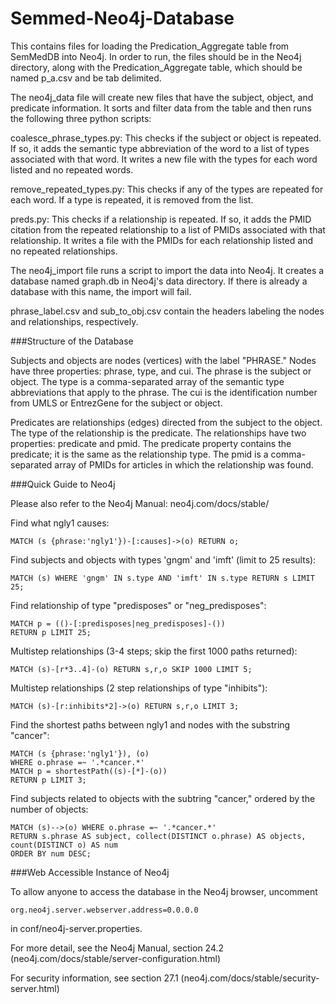 # Semmed-Neo4j-Database

This contains files for loading the Predication_Aggregate table from SemMedDB into Neo4j.  In order to run, the files should be in the Neo4j directory, along with the Predication_Aggregate table, which should be named p_a.csv and be tab delimited.

The neo4j_data file will create new files that have the subject, object, and predicate information.  It sorts and filter data from the table and then runs the following three python scripts:

  coalesce_phrase_types.py: This checks if the subject or object is repeated.  If so, it adds the semantic type abbreviation of the word to a list of types associated with that word.  It writes a new file with the types for each word listed and no repeated words.

  remove_repeated_types.py: This checks if any of the types are repeated for each word.  If a type is repeated, it is removed from the list.

  preds.py: This checks if a relationship is repeated.  If so, it adds the PMID citation from the repeated relationship to a list of PMIDs associated with that relationship.  It writes a file with the PMIDs for each relationship listed and no repeated relationships.

The neo4j_import file runs a script to import the data into Neo4j.  It creates a database named graph.db in Neo4j's data directory.  If there is already a database with this name, the import will fail.

phrase_label.csv and sub_to_obj.csv contain the headers labeling the nodes and relationships, respectively.

###Structure of the Database

Subjects and objects are nodes (vertices) with the label "PHRASE."  Nodes have three properties: phrase, type, and cui.  The phrase is the subject or object.  The type is a comma-separated array of the semantic type abbreviations that apply to the phrase.  The cui is the identification number from UMLS or EntrezGene for the subject or object.

Predicates are relationships (edges) directed from the subject to the object.  The type of the relationship is the predicate.  The relationships have two properties: predicate and pmid.  The predicate property contains the predicate; it is the same as the relationship type.  The pmid is a comma-separated array of PMIDs for articles in which the relationship was found.

###Quick Guide to Neo4j

Please also refer to the Neo4j Manual: neo4j.com/docs/stable/

Find what ngly1 causes:

    MATCH (s {phrase:'ngly1'})-[:causes]->(o) RETURN o;

Find subjects and objects with types 'gngm' and 'imft' (limit to 25 results):

    MATCH (s) WHERE 'gngm' IN s.type AND 'imft' IN s.type RETURN s LIMIT 25;

Find relationship of type "predisposes" or "neg_predisposes":

    MATCH p = (()-[:predisposes|neg_predisposes]-())
    RETURN p LIMIT 25;

Multistep relationships (3-4 steps; skip the first 1000 paths returned):

    MATCH (s)-[r*3..4]-(o) RETURN s,r,o SKIP 1000 LIMIT 5;

Multistep relationships (2 step relationships of type "inhibits"):

    MATCH (s)-[r:inhibits*2]->(o) RETURN s,r,o LIMIT 3;

Find the shortest paths between ngly1 and nodes with the substring "cancer":

    MATCH (s {phrase:'ngly1'}), (o)
    WHERE o.phrase =~ '.*cancer.*'
    MATCH p = shortestPath((s)-[*]-(o))
    RETURN p LIMIT 3;

Find subjects related to objects with the subtring "cancer," ordered by the number of objects:

    MATCH (s)-->(o) WHERE o.phrase =~ '.*cancer.*'
    RETURN s.phrase AS subject, collect(DISTINCT o.phrase) AS objects, count(DISTINCT o) AS num
    ORDER BY num DESC;

###Web Accessible Instance of Neo4j

To allow anyone to access the database in the Neo4j browser, uncomment

    org.neo4j.server.webserver.address=0.0.0.0

in conf/neo4j-server.properties.

For more detail, see the Neo4j Manual, section 24.2 (neo4j.com/docs/stable/server-configuration.html)

For security information, see section 27.1 (neo4j.com/docs/stable/security-server.html)

